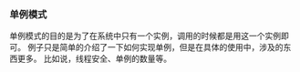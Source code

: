 ### 单例模式
单例模式的目的是为了在系统中只有一个实例，调用的时候都是用这一个实例即可。
例子只是简单的介绍了一下如何实现单例，但是在具体的使用中，涉及的东西更多。
比如说，线程安全、单例的数量等。